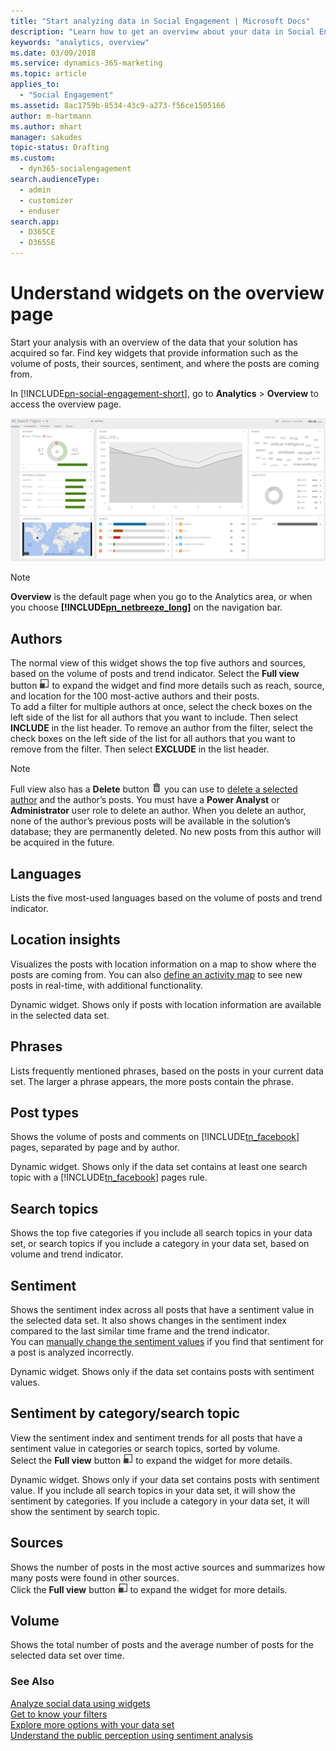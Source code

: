 ```yaml
---
title: "Start analyzing data in Social Engagement | Microsoft Docs"
description: "Learn how to get an overview about your data in Social Engagement."
keywords: "analytics, overview"
ms.date: 03/09/2018
ms.service: dynamics-365-marketing
ms.topic: article
applies_to: 
  - "Social Engagement"
ms.assetid: 8ac1759b-8534-43c9-a273-f56ce1505166
author: m-hartmann
ms.author: mhart
manager: sakudes
topic-status: Drafting
ms.custom: 
  - dyn365-socialengagement
search.audienceType: 
  - admin
  - customizer
  - enduser
search.app: 
  - D365CE
  - D365SE
---
```


# Understand widgets on the overview page

Start your analysis with an overview of the data that your solution has acquired so far. Find key widgets that provide information such as the volume of posts, their sources, sentiment, and where the posts are coming from.  
  
In [!INCLUDE[pn-social-engagement-short](../includes/pn-social-engagement-short.md)], go to **Analytics** > **Overview** to access the overview page.  

![screenshot of the overview page in the analytics area of market insights](media/analytics-overview.png "Screenshot of the overview page in the Analytics area of Market Insights")
  
> [!NOTE]
> **Overview** is the default page when you go to the Analytics area, or when you choose **[!INCLUDE[pn_netbreeze_long](../includes/pn-social-engagement-long.md)]** on the navigation bar.  

## Authors

The normal view of this widget shows the top five authors and sources, based on the volume of posts and trend indicator. Select the **Full view** button ![full view button](media/open-full-view-icon.png "Full view button") to expand the widget and find more details such as reach, source, and location for the 100 most-active authors and their posts.    
To add a filter for multiple authors at once, select the check boxes on the left side of the list for all authors that you want to include. Then select **INCLUDE** in the list header. To remove an author from the filter, select the check boxes on the left side of the list for all authors that you want to remove from the filter. Then select **EXCLUDE** in the list header.
> [!NOTE]
> Full view also has a **Delete** button ![delete button](media/trashbin-icon.png "Delete button") you can use to [delete a selected author](manage-authors.md) and the author’s posts. You must have a **Power Analyst** or **Administrator** user role to delete an author.
>  When you delete an author, none of the author’s previous posts will be available in the solution’s database; they are permanently deleted. No new posts from this author will be acquired in the future.  

## Languages

Lists the five most-used languages based on the volume of posts and trend indicator.

## Location insights

Visualizes the posts with location information on a map to show where the posts are coming from. You can also [define an activity map](activity-maps.md) to see new posts in real-time, with additional functionality. 

Dynamic widget. Shows only if posts with location information are available in the selected data set.

## Phrases

Lists frequently mentioned phrases, based on the posts in your current data set. The larger a phrase appears, the more posts contain the phrase.

## Post types

Shows the volume of posts and comments on [!INCLUDE[tn_facebook](../includes/tn-facebook.md)] pages, separated by page and by author.

Dynamic widget. Shows only if the data set contains at least one search topic with a [!INCLUDE[tn_facebook](../includes/tn-facebook.md)] pages rule.

## Search topics

Shows the top five categories if you include all search topics in your data set, or search topics if you include a category in your data set, based on volume and trend indicator.

## Sentiment

Shows the sentiment index across all posts that have a sentiment value in the selected data set. It also shows changes in the sentiment index compared to the last similar time frame and the trend indicator.    
You can [manually change the sentiment values](analytics-sentiment.md) if you find that sentiment for a post is analyzed incorrectly. 

Dynamic widget. Shows only if the data set contains posts with sentiment values.

## Sentiment by category/search topic

View the sentiment index and sentiment trends for all posts that have a sentiment value in categories or search topics, sorted by volume.    
Select the **Full view** button ![full view button](media/open-full-view-icon.png "Full view button") to expand the widget for more details.

Dynamic widget. Shows only if your data set contains posts with sentiment value. If you include all search topics in your data set, it will show the sentiment by categories. If you include a category in your data set, it will show the sentiment by search topic.

## Sources

Shows the number of posts in the most active sources and summarizes how many posts were found in other sources.    
Click the **Full view** button ![full view button](media/open-full-view-icon.png "Full view button") to expand the widget for more details.  

## Volume

Shows the total number of posts and the average number of posts for the selected data set over time.
  
### See Also  
[Analyze social data using widgets](analyze-social-data-using-widgets.md)   
[Get to know your filters](use-filters.md)    
[Explore more options with your data set](more-options-with-data-set.md)    
[Understand the public perception using sentiment analysis](analytics-sentiment.md)
